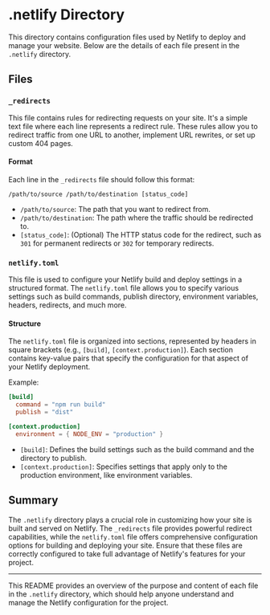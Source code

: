 # .netlify Directory

This directory contains configuration files used by Netlify to deploy and manage your website. Below are the details of each file present in the `.netlify` directory.

## Files

### `_redirects`

This file contains rules for redirecting requests on your site. It's a simple text file where each line represents a redirect rule. These rules allow you to redirect traffic from one URL to another, implement URL rewrites, or set up custom 404 pages.

#### Format

Each line in the `_redirects` file should follow this format:

```
/path/to/source /path/to/destination [status_code]
```

- `/path/to/source`: The path that you want to redirect from.
- `/path/to/destination`: The path where the traffic should be redirected to.
- `[status_code]`: (Optional) The HTTP status code for the redirect, such as `301` for permanent redirects or `302` for temporary redirects.

### `netlify.toml`

This file is used to configure your Netlify build and deploy settings in a structured format. The `netlify.toml` file allows you to specify various settings such as build commands, publish directory, environment variables, headers, redirects, and much more.

#### Structure

The `netlify.toml` file is organized into sections, represented by headers in square brackets (e.g., `[build]`, `[context.production]`). Each section contains key-value pairs that specify the configuration for that aspect of your Netlify deployment.

Example:

```toml
[build]
  command = "npm run build"
  publish = "dist"

[context.production]
  environment = { NODE_ENV = "production" }
```

- `[build]`: Defines the build settings such as the build command and the directory to publish.
- `[context.production]`: Specifies settings that apply only to the production environment, like environment variables.

## Summary

The `.netlify` directory plays a crucial role in customizing how your site is built and served on Netlify. The `_redirects` file provides powerful redirect capabilities, while the `netlify.toml` file offers comprehensive configuration options for building and deploying your site. Ensure that these files are correctly configured to take full advantage of Netlify's features for your project.

--- 

This README provides an overview of the purpose and content of each file in the `.netlify` directory, which should help anyone understand and manage the Netlify configuration for the project.
